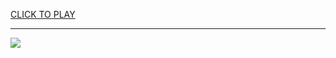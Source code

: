 
<a href="https://premium76.site?title=henry_stickmin_games_unblocked&ref=13M">CLICK TO PLAY</a></h3>
<hr>

<a href="https://premium76.site?title=henry_stickmin_games_unblocked&ref=13M"><img src="https://clearcache.store/games.png"></a>


